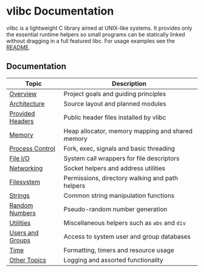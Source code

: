 # vlibc Documentation

vlibc is a lightweight C library aimed at UNIX-like systems.  It provides only
the essential runtime helpers so small programs can be statically linked
without dragging in a full featured libc.  For usage examples see the
[README](../README.md).

## Documentation

| Topic | Description |
|-------|-------------|
| [Overview](overview.md) | Project goals and guiding principles |
| [Architecture](architecture.md) | Source layout and planned modules |
| [Provided Headers](provided_headers.md) | Public header files installed by vlibc |
| [Memory](memory.md) | Heap allocator, memory mapping and shared memory |
| [Process Control](process.md) | Fork, exec, signals and basic threading |
| [File I/O](io.md) | System call wrappers for file descriptors |
| [Networking](network.md) | Socket helpers and address utilities |
| [Filesystem](filesystem.md) | Permissions, directory walking and path helpers |
| [Strings](strings.md) | Common string manipulation functions |
| [Random Numbers](random.md) | Pseudo-random number generation |
| [Utilities](utilities.md) | Miscellaneous helpers such as `abs` and `div` |
| [Users and Groups](users_groups.md) | Access to system user and group databases |
| [Time](time.md) | Formatting, timers and resource usage |
| [Other Topics](other.md) | Logging and assorted functionality |
